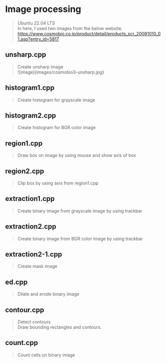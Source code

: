 # Image processing
> Ubuntu 22.04 LTS<br>
> In here, I used two images from the below website.<br>
> https://www.cosmobio.co.jp/product/detail/products_scr_20081010_01.asp?entry_id=5817
## unsharp.cpp
> Create unsharp image<br>
![image]{images/cosmobio3-unsharp.jpg}
## histogram1.cpp
> Create histogram for grayscale image
## histogram2.cpp
> Create histogram for BGR color image
## region1.cpp
> Draw box on image by using mouse and show axis of box
## region2.cpp
> Clip box by using axis from region1.cpp
## extraction1.cpp
> Create binary image from grayscale image by using trackbar
## extraction2.cpp
> Create binary image from BGR color image by using trackbar
## extraction2-1.cpp
> Create mask image
## ed.cpp
> Dilate and erode binary image
## contour.cpp
> Detect contours<br>
> Draw bounding rectangles and contours.
## count.cpp
> Count cells on binary image
